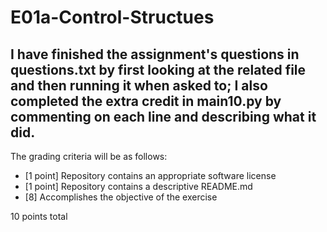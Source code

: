 # E01a-Control-Structues

I have finished the assignment's questions in questions.txt by first looking at the related file and then running it when asked to; I also completed the extra credit in main10.py by commenting on each line and describing what it did.
---

The grading criteria will be as follows:

* [1 point] Repository contains an appropriate software license
* [1 point] Repository contains a descriptive README.md
* [8] Accomplishes the objective of the exercise

10 points total
